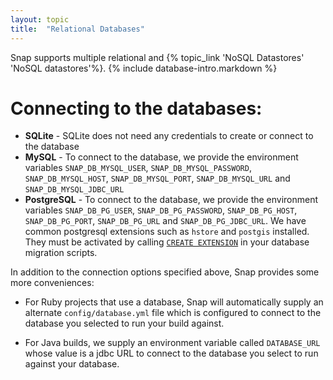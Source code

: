 ```yaml
---
layout: topic
title:  "Relational Databases"
---
```


Snap supports multiple relational and {% topic_link 'NoSQL Datastores' 'NoSQL datastores'%}. {% include database-intro.markdown %}

# Connecting to the databases:

* **SQLite** - SQLite does not need any credentials to create or connect to the database
* **MySQL** - To connect to the database, we provide the environment variables `SNAP_DB_MYSQL_USER`, `SNAP_DB_MYSQL_PASSWORD`, `SNAP_DB_MYSQL_HOST`, `SNAP_DB_MYSQL_PORT`, `SNAP_DB_MYSQL_URL` and `SNAP_DB_MYSQL_JDBC_URL`
* **PostgreSQL** - To connect to the database, we provide the environment variables `SNAP_DB_PG_USER`, `SNAP_DB_PG_PASSWORD`, `SNAP_DB_PG_HOST`, `SNAP_DB_PG_PORT`, `SNAP_DB_PG_URL` and `SNAP_DB_PG_JDBC_URL`. We have common postgresql extensions such as `hstore` and `postgis` installed. They must be activated by calling [`CREATE EXTENSION`](http://www.postgresql.org/docs/9.2/static/sql-createextension.html) in your database migration scripts.

In addition to the connection options specified above, Snap provides some more conveniences:

* For Ruby projects that use a database, Snap will automatically supply an alternate `config/database.yml` file which is configured to connect to the database you selected to run your build against.

* For Java builds, we supply an environment variable called `DATABASE_URL` whose value is a jdbc URL to connect to the database you select to run against your database.

